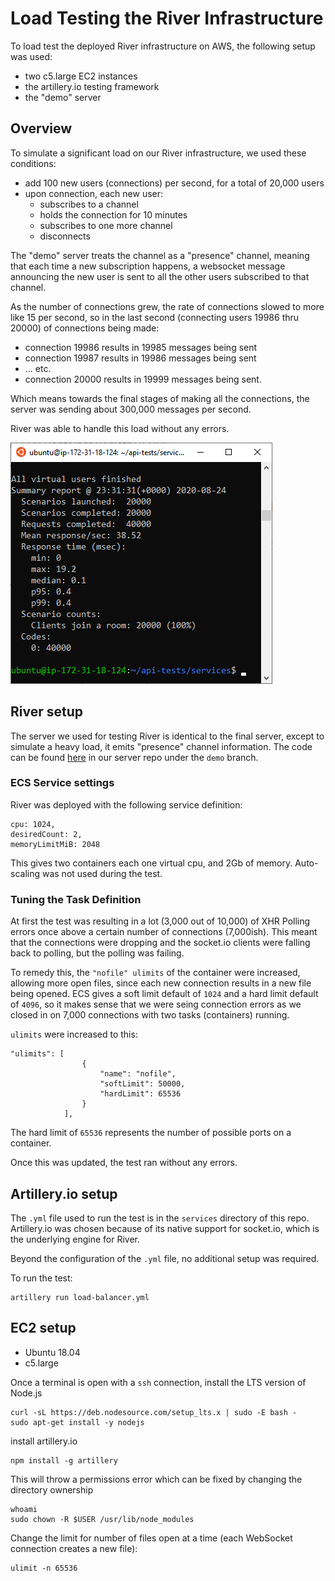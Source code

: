 # Load Testing the River Infrastructure

To load test the deployed River infrastructure on AWS, the following setup was used:

- two c5.large EC2 instances
- the artillery.io testing framework
- the "demo" server

## Overview

To simulate a significant load on our River infrastructure, we used these conditions:

- add 100 new users (connections) per second, for a total of 20,000 users
- upon connection, each new user:
  - subscribes to a channel
  - holds the connection for 10 minutes
  - subscribes to one more channel
  - disconnects

The "demo" server treats the channel as a "presence" channel, meaning that each time a new subscription happens, a websocket message announcing the new user is sent to all the other users subscribed to that channel.

As the number of connections grew, the rate of connections slowed to more like 15 per second, so in the last second (connecting users 19986 thru 20000) of connections being made:

- connection 19986 results in 19985 messages being sent
- connection 19987 results in 19986 messages being sent
- ... etc.
- connection 20000 results in 19999 messages being sent.

Which means towards the final stages of making all the connections, the server was sending about 300,000 messages per second.

River was able to handle this load without any errors.

![Load Test](images/load-test.png)

## River setup

The server we used for testing River is identical to the final server, except to simulate a heavy load, it emits "presence" channel information. The code can be found [here](https://github.com/river-live/server/blob/demo/server.js) in our server repo under the `demo` branch.

### ECS Service settings

River was deployed with the following service definition:

```
cpu: 1024,
desiredCount: 2,
memoryLimitMiB: 2048
```

This gives two containers each one virtual cpu, and 2Gb of memory. Auto-scaling was not used during the test.

### Tuning the Task Definition

At first the test was resulting in a lot (3,000 out of 10,000) of XHR Polling errors once above a certain number of connections (7,000ish). This meant that the connections were dropping and the socket.io clients were falling back to polling, but the polling was failing.

To remedy this, the `"nofile" ulimits` of the container were increased, allowing more open files, since each new connection results in a new file being opened. ECS gives a soft limit default of `1024` and a hard limit default of `4096`, so it makes sense that we were seing connection errors as we closed in on 7,000 connections with two tasks (containers) running.

`ulimits` were increased to this:

```
"ulimits": [
                {
                    "name": "nofile",
                    "softLimit": 50000,
                    "hardLimit": 65536
                }
            ],
```

The hard limit of `65536` represents the number of possible ports on a container.

Once this was updated, the test ran without any errors.

## Artillery.io setup

The `.yml` file used to run the test is in the `services` directory of this repo. Artillery.io was chosen because of its native support for socket.io, which is the underlying engine for River.

Beyond the configuration of the `.yml` file, no additional setup was required.

To run the test:

```
artillery run load-balancer.yml
```

## EC2 setup

- Ubuntu 18.04
- c5.large

Once a terminal is open with a `ssh` connection, install the LTS version of Node.js

```
curl -sL https://deb.nodesource.com/setup_lts.x | sudo -E bash -
sudo apt-get install -y nodejs
```

install artillery.io

```
npm install -g artillery
```

This will throw a permissions error which can be fixed by changing the directory ownership

```
whoami
sudo chown -R $USER /usr/lib/node_modules
```

Change the limit for number of files open at a time (each WebSocket connection creates a new file):

```
ulimit -n 65536
```
